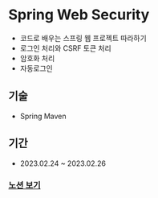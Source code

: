 # Spring Web Security

- 코드로 배우는 스프링 웹 프로젝트 따라하기
- 로그인 처리와 CSRF 토큰 처리
- 암호화 처리
- 자동로그인

## 기술
- Spring Maven

## 기간
- 2023.02.24 ~ 2023.02.26

### <a href="https://receptive-condition-9f3.notion.site/Spring-Web-Security-Spring-Framework-b6be8fc6430a48ba84273a566e9e5727">노션 보기</a>
